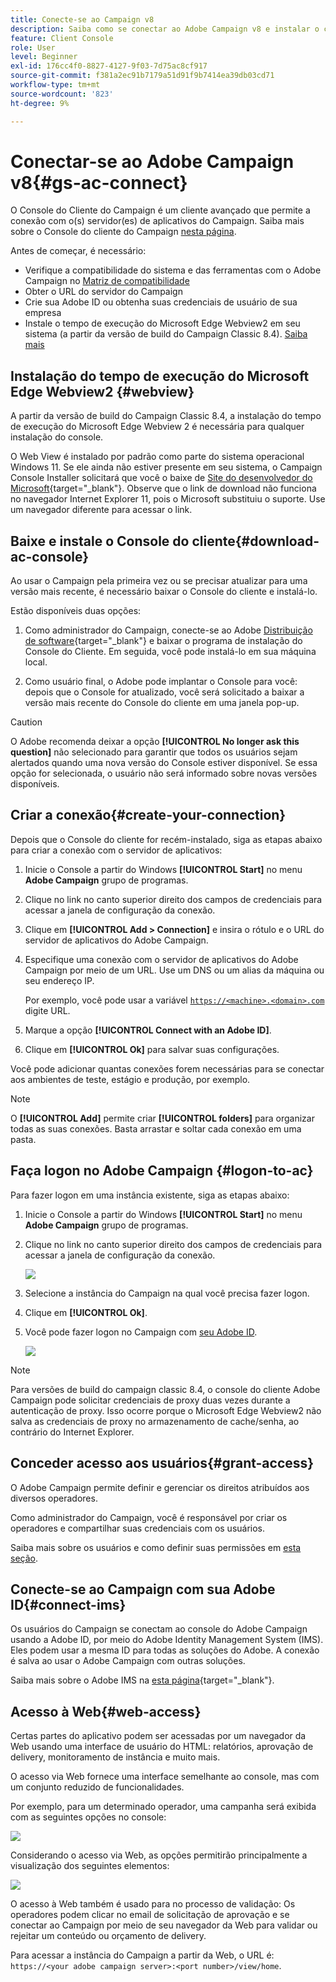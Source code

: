 ```yaml
---
title: Conecte-se ao Campaign v8
description: Saiba como se conectar ao Adobe Campaign v8 e instalar o console em sua máquina para facilitar o acesso.
feature: Client Console
role: User
level: Beginner
exl-id: 176cc4f0-8827-4127-9f03-7d75ac8cf917
source-git-commit: f381a2ec91b7179a51d91f9b7414ea39db03cd71
workflow-type: tm+mt
source-wordcount: '823'
ht-degree: 9%

---
```


# Conectar-se ao Adobe Campaign v8{#gs-ac-connect}

O Console do Cliente do Campaign é um cliente avançado que permite a conexão com o(s) servidor(es) de aplicativos do Campaign. Saiba mais sobre o Console do cliente do Campaign [nesta página](ac-components.md#presentation-layer).

Antes de começar, é necessário:

* Verifique a compatibilidade do sistema e das ferramentas com o Adobe Campaign no [Matriz de compatibilidade](compatibility-matrix.md)
* Obter o URL do servidor do Campaign
* Crie sua Adobe ID ou obtenha suas credenciais de usuário de sua empresa
* Instale o tempo de execução do Microsoft Edge Webview2 em seu sistema (a partir da versão de build do Campaign Classic 8.4). [Saiba mais](#webview)

## Instalação do tempo de execução do Microsoft Edge Webview2 {#webview}

A partir da versão de build do Campaign Classic 8.4, a instalação do tempo de execução do Microsoft Edge Webview 2 é necessária para qualquer instalação do console.

O Web View é instalado por padrão como parte do sistema operacional Windows 11. Se ele ainda não estiver presente em seu sistema, o Campaign Console Installer solicitará que você o baixe de [Site do desenvolvedor do Microsoft](http://www.adobe.com/go/acc-ms-webview2-runtime-download_br){target=&quot;_blank&quot;}. Observe que o link de download não funciona no navegador Internet Explorer 11, pois o Microsoft substituiu o suporte. Use um navegador diferente para acessar o link.

## Baixe e instale o Console do cliente{#download-ac-console}

Ao usar o Campaign pela primeira vez ou se precisar atualizar para uma versão mais recente, é necessário baixar o Console do cliente e instalá-lo.

Estão disponíveis duas opções:

1. Como administrador do Campaign, conecte-se ao Adobe [Distribuição de software](https://experience.adobe.com/#/downloads/content/software-distribution/br/campaign.html){target=&quot;_blank&quot;} e baixar o programa de instalação do Console do Cliente. Em seguida, você pode instalá-lo em sua máquina local.

1. Como usuário final, o Adobe pode implantar o Console para você: depois que o Console for atualizado, você será solicitado a baixar a versão mais recente do Console do cliente em uma janela pop-up.

>[!CAUTION]
>
>O Adobe recomenda deixar a opção **[!UICONTROL No longer ask this question]** não selecionado para garantir que todos os usuários sejam alertados quando uma nova versão do Console estiver disponível.  Se essa opção for selecionada, o usuário não será informado sobre novas versões disponíveis.

## Criar a conexão{#create-your-connection}

Depois que o Console do cliente for recém-instalado, siga as etapas abaixo para criar a conexão com o servidor de aplicativos:

1. Inicie o Console a partir do Windows **[!UICONTROL Start]** no menu **Adobe Campaign** grupo de programas.

1. Clique no link no canto superior direito dos campos de credenciais para acessar a janela de configuração da conexão.

1. Clique em **[!UICONTROL Add > Connection]** e insira o rótulo e o URL do servidor de aplicativos do Adobe Campaign.

1. Especifique uma conexão com o servidor de aplicativos do Adobe Campaign por meio de um URL. Use um DNS ou um alias da máquina ou seu endereço IP.

   Por exemplo, você pode usar a variável [`https://<machine>.<domain>.com`](https://myserver.adobe.com) digite URL.

1. Marque a opção **[!UICONTROL Connect with an Adobe ID]**.

1. Clique em **[!UICONTROL Ok]** para salvar suas configurações.

Você pode adicionar quantas conexões forem necessárias para se conectar aos ambientes de teste, estágio e produção, por exemplo.

>[!NOTE]
>
>O **[!UICONTROL Add]** permite criar **[!UICONTROL folders]** para organizar todas as suas conexões. Basta arrastar e soltar cada conexão em uma pasta.

## Faça logon no Adobe Campaign {#logon-to-ac}

Para fazer logon em uma instância existente, siga as etapas abaixo:

1. Inicie o Console a partir do Windows **[!UICONTROL Start]** no menu **Adobe Campaign** grupo de programas.

1. Clique no link no canto superior direito dos campos de credenciais para acessar a janela de configuração da conexão.

   ![](assets/connectToCampaign.png)

1. Selecione a instância do Campaign na qual você precisa fazer logon.

1. Clique em **[!UICONTROL Ok]**.

1. Você pode fazer logon no Campaign com [seu Adobe ID](#connect-ims).

   ![](assets/adobeID.png)

>[!NOTE]
>
>Para versões de build do campaign classic 8.4, o console do cliente Adobe Campaign pode solicitar credenciais de proxy duas vezes durante a autenticação de proxy. Isso ocorre porque o Microsoft Edge Webview2 não salva as credenciais de proxy no armazenamento de cache/senha, ao contrário do Internet Explorer.

## Conceder acesso aos usuários{#grant-access}

O Adobe Campaign permite definir e gerenciar os direitos atribuídos aos diversos operadores.

Como administrador do Campaign, você é responsável por criar os operadores e compartilhar suas credenciais com os usuários.

Saiba mais sobre os usuários e como definir suas permissões em [esta seção](gs-permissions.md).


## Conecte-se ao Campaign com sua Adobe ID{#connect-ims}

Os usuários do Campaign se conectam ao console do Adobe Campaign usando a Adobe ID, por meio do Adobe Identity Management System (IMS). Eles podem usar a mesma ID para todas as soluções do Adobe. A conexão é salva ao usar o Adobe Campaign com outras soluções.

Saiba mais sobre o Adobe IMS na [esta página](https://helpx.adobe.com/br/enterprise/using/identity.html){target=&quot;_blank&quot;}.

## Acesso à Web{#web-access}

Certas partes do aplicativo podem ser acessadas por um navegador da Web usando uma interface de usuário do HTML: relatórios, aprovação de delivery, monitoramento de instância e muito mais.

O acesso via Web fornece uma interface semelhante ao console, mas com um conjunto reduzido de funcionalidades.

Por exemplo, para um determinado operador, uma campanha será exibida com as seguintes opções no console:

![](assets/campaign-from-console.png)

Considerando o acesso via Web, as opções permitirão principalmente a visualização dos seguintes elementos:

![](assets/campaign-from-web.png)

O acesso à Web também é usado para no processo de validação: Os operadores podem clicar no email de solicitação de aprovação e se conectar ao Campaign por meio de seu navegador da Web para validar ou rejeitar um conteúdo ou orçamento de delivery.

Para acessar a instância do Campaign a partir da Web, o URL é:  `https://<your adobe campaign server>:<port number>/view/home`.
